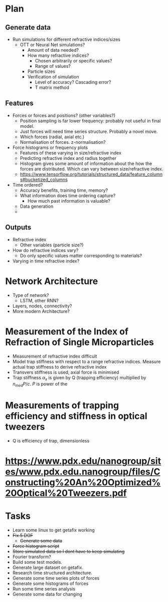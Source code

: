 # Plan 

## Generate data
- Run simulations for different refractive indices/sizes
    - OTT or Neural Net simulations?
      - Amount of data needed?
      - How many refractive indices?
        - Chosen arbitrarily or specific values?
        - Range of values?
      - Particle sizes
      - Verification of simulation
        - Level of accuracy? Cascading error?
        - T matrix method

## Features 
- Forces or forces and positions? (other variables?)
  - Position sampling is far lower frequency: probably not useful in final model.
  - Just forces will need time series structure.   Probably a novel move.
  - Which forces (radial, axial etc.)
  - Normalisation of forces. z-normalisation?
- Force histograms or frequency plots
  - Features of these varying in size/refractive index
  - Predicting refractive index and radius together 
  - Histogram gives some amount of information about the how the forces are distributed. Which can vary between size/refractive index.
  - https://www.tensorflow.org/tutorials/structured_data/feature_columns#bucketized_columns
- Time ordered?
  - Accuracy benefits, training time, memory?
  - What information does time ordering capture?
    - How much past information is valuable?
  - Data generation
  - 
## Outputs
- Refractive index
  - Other variables (particle size?)
- How do refractive indices vary?
  - Do only specific values matter corresponding to materials?
- Varying in time refractive index?


# Network Architecture 
- Type of network?
  - LSTM, other RNN?
- Layers, nodes, connectivity?
- More modern Architecture?


# Measurement of the Index of Refraction of Single Microparticles

- Measurement of refractive index difficult
- Model trap stiffness with respect to a range refractive indices. Measure actual trap stiffness to derive refractive index
- Transvers stiffness is used, axial force is minimised
- Trap stiffness $\alpha_x$ is given by Q (trapping efficiency) multiplied by $n_{med}P/c$. $P$ is power of the 
# Measurements of trapping efficiency and stiffness in optical tweezers

- Q is efficiency of trap, dimensionless

# https://www.pdx.edu/nanogroup/sites/www.pdx.edu.nanogroup/files/Constructing%20An%20Optimized%20Optical%20Tweezers.pdf

# Tasks
- Learn some linux to get getafix working
- <s>Fix 5 DOF </s>
  - <s>Generate some data</s>
- <s>Force histogram script</s>
- <s>Store simulated data so I dont have to keep simulating </s>
- Fourier transform?
- Build some test models.
- Generate large dataset on getafix.
- Research time structured architecture.
- Generate some time series plots of forces
- Generate some histograms of forces
- Run some time series analysis
- Generate some data for changing 

